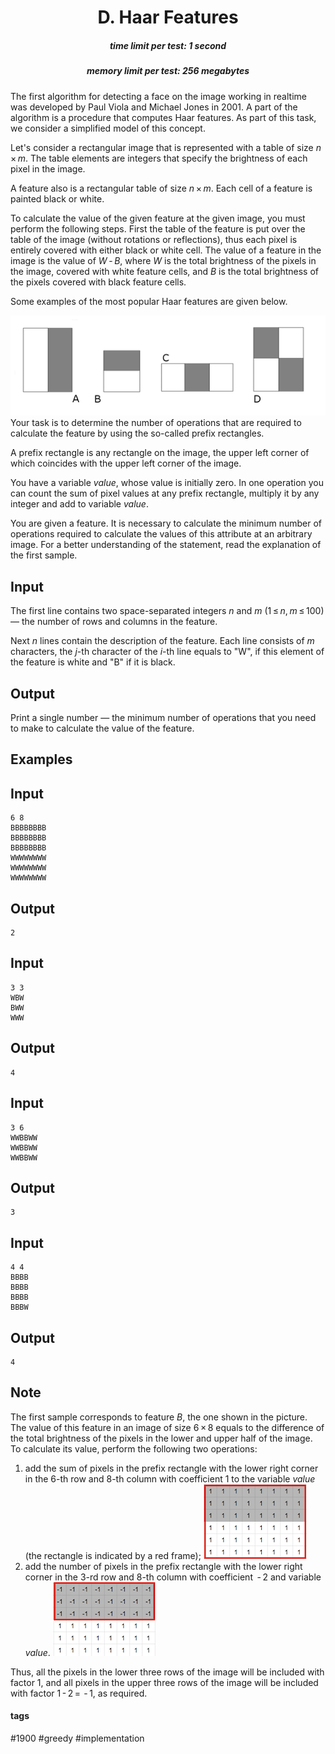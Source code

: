<h1 style='text-align: center;'> D. Haar Features</h1>

<h5 style='text-align: center;'>time limit per test: 1 second</h5>
<h5 style='text-align: center;'>memory limit per test: 256 megabytes</h5>

The first algorithm for detecting a face on the image working in realtime was developed by Paul Viola and Michael Jones in 2001. A part of the algorithm is a procedure that computes Haar features. As part of this task, we consider a simplified model of this concept.

Let's consider a rectangular image that is represented with a table of size *n* × *m*. The table elements are integers that specify the brightness of each pixel in the image.

A feature also is a rectangular table of size *n* × *m*. Each cell of a feature is painted black or white.

To calculate the value of the given feature at the given image, you must perform the following steps. First the table of the feature is put over the table of the image (without rotations or reflections), thus each pixel is entirely covered with either black or white cell. The value of a feature in the image is the value of *W* - *B*, where *W* is the total brightness of the pixels in the image, covered with white feature cells, and *B* is the total brightness of the pixels covered with black feature cells.

Some examples of the most popular Haar features are given below. 

 ![](images/179561a63f3372b07ee49ac5f77579ab7048e1e5.png) Your task is to determine the number of operations that are required to calculate the feature by using the so-called prefix rectangles.

A prefix rectangle is any rectangle on the image, the upper left corner of which coincides with the upper left corner of the image.

You have a variable *value*, whose value is initially zero. In one operation you can count the sum of pixel values ​​at any prefix rectangle, multiply it by any integer and add to variable *value*.

You are given a feature. It is necessary to calculate the minimum number of operations required to calculate the values of this attribute at an arbitrary image. For a better understanding of the statement, read the explanation of the first sample.

## Input

The first line contains two space-separated integers *n* and *m* (1 ≤ *n*, *m* ≤ 100) — the number of rows and columns in the feature.

Next *n* lines contain the description of the feature. Each line consists of *m* characters, the *j*-th character of the *i*-th line equals to "W", if this element of the feature is white and "B" if it is black.

## Output

Print a single number — the minimum number of operations that you need to make to calculate the value of the feature.

## Examples

## Input


```
6 8  
BBBBBBBB  
BBBBBBBB  
BBBBBBBB  
WWWWWWWW  
WWWWWWWW  
WWWWWWWW  

```
## Output


```
2  

```
## Input


```
3 3  
WBW  
BWW  
WWW  

```
## Output


```
4  

```
## Input


```
3 6  
WWBBWW  
WWBBWW  
WWBBWW  

```
## Output


```
3  

```
## Input


```
4 4  
BBBB  
BBBB  
BBBB  
BBBW  

```
## Output


```
4  

```
## Note

The first sample corresponds to feature *B*, the one shown in the picture. The value of this feature in an image of size 6 × 8 equals to the difference of the total brightness of the pixels in the lower and upper half of the image. To calculate its value, perform the following two operations:

1. add the sum of pixels in the prefix rectangle with the lower right corner in the 6-th row and 8-th column with coefficient 1 to the variable *value* (the rectangle is indicated by a red frame); ![](images/59e6d843dfb74d53c1bdfa004d277d661dbfb8fc.png)
2. add the number of pixels in the prefix rectangle with the lower right corner in the 3-rd row and 8-th column with coefficient  - 2 and variable *value*. ![](images/91d79402e81fce528454fd33ea193676082cf259.png)

Thus, all the pixels in the lower three rows of the image will be included with factor 1, and all pixels in the upper three rows of the image will be included with factor 1 - 2 =  - 1, as required.



#### tags 

#1900 #greedy #implementation 